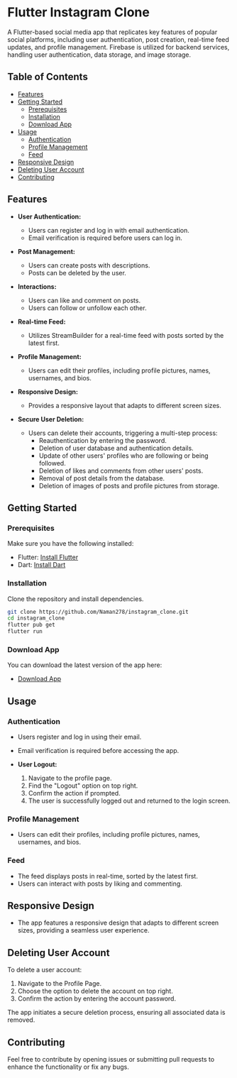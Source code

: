 # Flutter Instagram Clone

A Flutter-based social media app that replicates key features of popular social platforms, including user authentication, post creation, real-time feed updates, and profile management. Firebase is utilized for backend services, handling user authentication, data storage, and image storage.

## Table of Contents

- [Features](#features)
- [Getting Started](#getting-started)
  - [Prerequisites](#prerequisites)
  - [Installation](#installation)
  - [Download App](#download-app)
- [Usage](#usage)
  - [Authentication](#authentication)
  - [Profile Management](#profile-management)
  - [Feed](#feed)
- [Responsive Design](#responsive-design)
- [Deleting User Account](#deleting-user-account)
- [Contributing](#contributing)

## Features

- **User Authentication:**
  - Users can register and log in with email authentication.
  - Email verification is required before users can log in.

- **Post Management:**
  - Users can create posts with descriptions.
  - Posts can be deleted by the user.

- **Interactions:**
  - Users can like and comment on posts.
  - Users can follow or unfollow each other.

- **Real-time Feed:**
  - Utilizes StreamBuilder for a real-time feed with posts sorted by the latest first.

- **Profile Management:**
  - Users can edit their profiles, including profile pictures, names, usernames, and bios.

- **Responsive Design:**
  - Provides a responsive layout that adapts to different screen sizes.

- **Secure User Deletion:**
  - Users can delete their accounts, triggering a multi-step process:
    - Reauthentication by entering the password.
    - Deletion of user database and authentication details.
    - Update of other users' profiles who are following or being followed.
    - Deletion of likes and comments from other users' posts.
    - Removal of post details from the database.
    - Deletion of images of posts and profile pictures from storage.

## Getting Started

### Prerequisites

Make sure you have the following installed:

- Flutter: [Install Flutter](https://flutter.dev/docs/get-started/install)
- Dart: [Install Dart](https://dart.dev/get-dart)

### Installation

Clone the repository and install dependencies.

```bash
git clone https://github.com/Naman278/instagram_clone.git
cd instagram_clone
flutter pub get
flutter run
```
### Download App

You can download the latest version of the app here:

- [Download App](build/app/outputs/flutter-apk/)

## Usage

### Authentication
- Users register and log in using their email.
- Email verification is required before accessing the app.
- **User Logout:**

  1. Navigate to the profile page.
  2. Find the "Logout" option on top right.
  3. Confirm the action if prompted.
  4. The user is successfully logged out and returned to the login screen.

### Profile Management
- Users can edit their profiles, including profile pictures, names, usernames, and bios.

### Feed
- The feed displays posts in real-time, sorted by the latest first.
- Users can interact with posts by liking and commenting.

## Responsive Design
- The app features a responsive design that adapts to different screen sizes, providing a seamless user experience.

## Deleting User Account
To delete a user account:

  1. Navigate to the Profile Page.
  2. Choose the option to delete the account on top right.
  3. Confirm the action by entering the account password.

The app initiates a secure deletion process, ensuring all associated data is removed.

## Contributing

Feel free to contribute by opening issues or submitting pull requests to enhance the functionality or fix any bugs.

